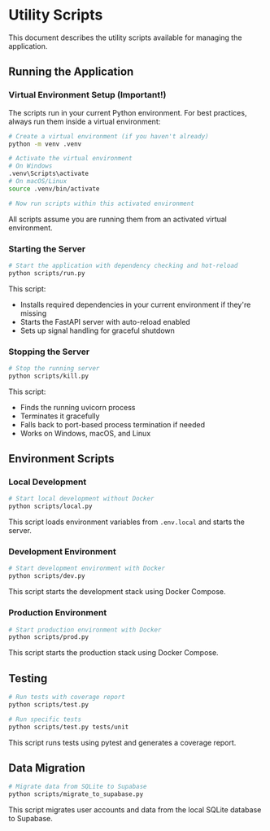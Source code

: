 # Utility Scripts

This document describes the utility scripts available for managing the application.

## Running the Application

### Virtual Environment Setup (Important!)

The scripts run in your current Python environment. For best practices, always run them inside a virtual environment:

```bash
# Create a virtual environment (if you haven't already)
python -m venv .venv

# Activate the virtual environment
# On Windows
.venv\Scripts\activate
# On macOS/Linux
source .venv/bin/activate

# Now run scripts within this activated environment
```

All scripts assume you are running them from an activated virtual environment.

### Starting the Server

```bash
# Start the application with dependency checking and hot-reload
python scripts/run.py
```

This script:
- Installs required dependencies in your current environment if they're missing
- Starts the FastAPI server with auto-reload enabled
- Sets up signal handling for graceful shutdown

### Stopping the Server

```bash
# Stop the running server
python scripts/kill.py
```

This script:
- Finds the running uvicorn process
- Terminates it gracefully
- Falls back to port-based process termination if needed
- Works on Windows, macOS, and Linux

## Environment Scripts

### Local Development

```bash
# Start local development without Docker
python scripts/local.py
```

This script loads environment variables from `.env.local` and starts the server.

### Development Environment

```bash
# Start development environment with Docker
python scripts/dev.py
```

This script starts the development stack using Docker Compose.

### Production Environment

```bash
# Start production environment with Docker
python scripts/prod.py
```

This script starts the production stack using Docker Compose.

## Testing

```bash
# Run tests with coverage report
python scripts/test.py

# Run specific tests
python scripts/test.py tests/unit
```

This script runs tests using pytest and generates a coverage report.

## Data Migration

```bash
# Migrate data from SQLite to Supabase
python scripts/migrate_to_supabase.py
```

This script migrates user accounts and data from the local SQLite database to Supabase.
